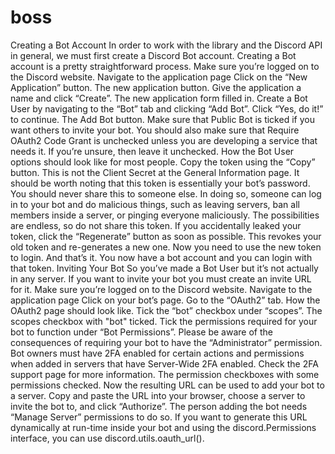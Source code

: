 # boss
Creating a Bot Account In order to work with the library and the Discord API in general, we must first create a Discord Bot account.  Creating a Bot account is a pretty straightforward process.  Make sure you’re logged on to the Discord website.  Navigate to the application page  Click on the “New Application” button.  The new application button. Give the application a name and click “Create”.  The new application form filled in. Create a Bot User by navigating to the “Bot” tab and clicking “Add Bot”.  Click “Yes, do it!” to continue.  The Add Bot button. Make sure that Public Bot is ticked if you want others to invite your bot.  You should also make sure that Require OAuth2 Code Grant is unchecked unless you are developing a service that needs it. If you’re unsure, then leave it unchecked.  How the Bot User options should look like for most people. Copy the token using the “Copy” button.  This is not the Client Secret at the General Information page.   It should be worth noting that this token is essentially your bot’s password. You should never share this to someone else. In doing so, someone can log in to your bot and do malicious things, such as leaving servers, ban all members inside a server, or pinging everyone maliciously.  The possibilities are endless, so do not share this token.  If you accidentally leaked your token, click the “Regenerate” button as soon as possible. This revokes your old token and re-generates a new one. Now you need to use the new token to login.  And that’s it. You now have a bot account and you can login with that token.  Inviting Your Bot So you’ve made a Bot User but it’s not actually in any server.  If you want to invite your bot you must create an invite URL for it.  Make sure you’re logged on to the Discord website.  Navigate to the application page  Click on your bot’s page.  Go to the “OAuth2” tab.  How the OAuth2 page should look like. Tick the “bot” checkbox under “scopes”.  The scopes checkbox with "bot" ticked. Tick the permissions required for your bot to function under “Bot Permissions”.  Please be aware of the consequences of requiring your bot to have the “Administrator” permission.  Bot owners must have 2FA enabled for certain actions and permissions when added in servers that have Server-Wide 2FA enabled. Check the 2FA support page for more information.  The permission checkboxes with some permissions checked. Now the resulting URL can be used to add your bot to a server. Copy and paste the URL into your browser, choose a server to invite the bot to, and click “Authorize”.   The person adding the bot needs “Manage Server” permissions to do so.  If you want to generate this URL dynamically at run-time inside your bot and using the discord.Permissions interface, you can use discord.utils.oauth_url().

